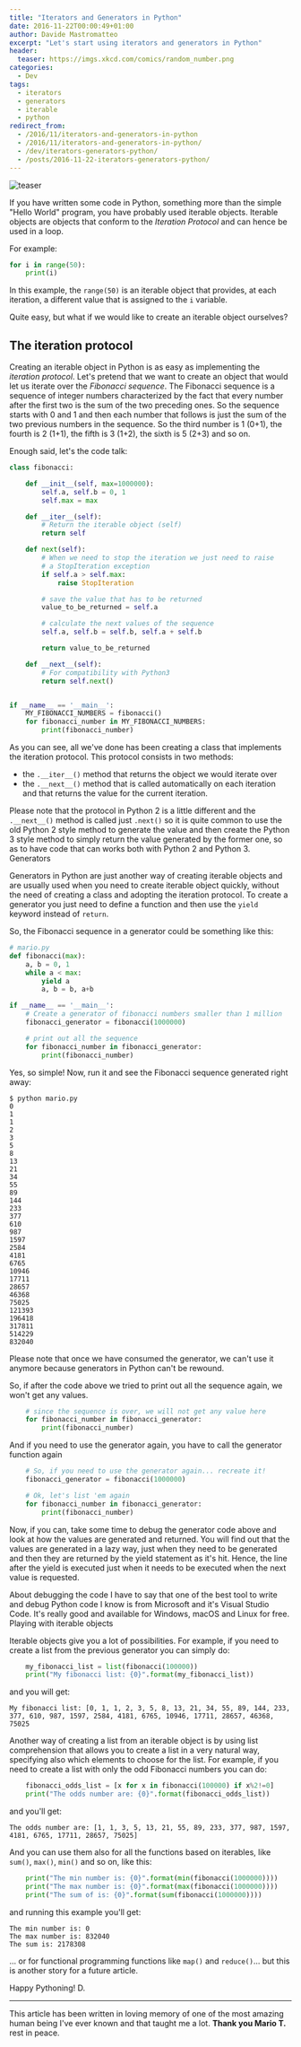 ```yaml
---
title: "Iterators and Generators in Python"
date: 2016-11-22T00:00:49+01:00
author: Davide Mastromatteo
excerpt: "Let's start using iterators and generators in Python"
header:
  teaser: https://imgs.xkcd.com/comics/random_number.png
categories:
  - Dev
tags:
  - iterators
  - generators
  - iterable
  - python
redirect_from:
  - /2016/11/iterators-and-generators-in-python
  - /2016/11/iterators-and-generators-in-python/  
  - /dev/iterators-generators-python/
  - /posts/2016-11-22-iterators-generators-python/
---
```

![teaser](https://imgs.xkcd.com/comics/random_number.png)

If you have written some code in Python, something more than the simple "Hello World" program, you have probably used iterable objects. Iterable objects are objects that conform to the *Iteration Protocol* and can hence be used in a loop.

For example:

```python
for i in range(50):
    print(i)
```

In this example, the `range(50)` is an iterable object that provides, at each iteration, a different value that is assigned to the `i` variable.

Quite easy, but what if we would like to create an iterable object ourselves?

## The iteration protocol

Creating an iterable object in Python is as easy as implementing the *iteration protocol*.
Let's pretend that we want to create an object that would let us iterate over the *Fibonacci sequence*. The Fibonacci sequence is a sequence of integer numbers characterized by the fact that every number after the first two is the sum of the two preceding ones. So the sequence starts with 0 and 1 and then each number that follows is just the sum of the two previous numbers in the sequence. So the third number is 1 (0+1), the fourth is 2 (1+1), the fifth is 3 (1+2), the sixth is 5 (2+3) and so on.

Enough said, let's the code talk:

```python
class fibonacci:

    def __init__(self, max=1000000):
        self.a, self.b = 0, 1
        self.max = max

    def __iter__(self):
        # Return the iterable object (self)
        return self

    def next(self):
        # When we need to stop the iteration we just need to raise
        # a StopIteration exception
        if self.a > self.max:
            raise StopIteration

        # save the value that has to be returned
        value_to_be_returned = self.a

        # calculate the next values of the sequence
        self.a, self.b = self.b, self.a + self.b

        return value_to_be_returned

    def __next__(self):
        # For compatibility with Python3
        return self.next()


if __name__ == '__main__':
    MY_FIBONACCI_NUMBERS = fibonacci()
    for fibonacci_number in MY_FIBONACCI_NUMBERS:
        print(fibonacci_number)
```

As you can see, all we've done has been creating a class that implements the iteration protocol. This protocol consists in two methods:

- the `.__iter__()` method that returns the object we would iterate over
- the `.__next__()` method that is called automatically on each iteration and that returns the value for the current iteration.

Please note that the protocol in Python 2 is a little different and the `.__next__()` method is called just `.next()` so it is quite common to use the old Python 2 style method to generate the value and then create the Python 3 style method to simply return the value generated by the former one, so as to have code that can works both with Python 2 and Python 3.
Generators

Generators in Python are just another way of creating iterable objects and are usually used when you need to create iterable object quickly, without the need of creating a class and adopting the iteration protocol. To create a generator you just need to define a function and then use the `yield` keyword instead of `return`.

So, the Fibonacci sequence in a generator could be something like this:

```python
# mario.py
def fibonacci(max):
    a, b = 0, 1
    while a < max:
        yield a
        a, b = b, a+b

if __name__ == '__main__':
    # Create a generator of fibonacci numbers smaller than 1 million
    fibonacci_generator = fibonacci(1000000)

    # print out all the sequence
    for fibonacci_number in fibonacci_generator:
        print(fibonacci_number)
```

Yes, so simple!
Now, run it and see the Fibonacci sequence generated right away:

```console
$ python mario.py
0
1
1
2
3
5
8
13
21
34
55
89
144
233
377
610
987
1597
2584
4181
6765
10946
17711
28657
46368
75025
121393
196418
317811
514229
832040
```

Please note that once we have consumed the generator, we can't use it anymore because generators in Python can't be rewound.

So, if after the code above we tried to print out all the sequence again, we won't get any values.

```python
    # since the sequence is over, we will not get any value here
    for fibonacci_number in fibonacci_generator:
        print(fibonacci_number)
```

And if you need to use the generator again, you have to call the generator function again

```python
    # So, if you need to use the generator again... recreate it!
    fibonacci_generator = fibonacci(1000000)

    # Ok, let's list 'em again
    for fibonacci_number in fibonacci_generator:
        print(fibonacci_number)
```

Now, if you can, take some time to debug the generator code above and look at how the values are generated and returned. You will find out that the values are generated in a lazy way, just when they need to be generated and then they are returned by the yield statement as it's hit. Hence, the line after the yield is executed just when it needs to be executed when the next value is requested.

About debugging the code I have to say that one of the best tool to write and debug Python code I know is from Microsoft and it's Visual Studio Code. It's really good and available for Windows, macOS and Linux for free.
Playing with iterable objects

Iterable objects give you a lot of possibilities. For example, if you need to create a list from the previous generator you can simply do:

```python
    my_fibonacci_list = list(fibonacci(100000))
    print("My fibonacci list: {0}".format(my_fibonacci_list))
```

and you will get:

```console
My fibonacci list: [0, 1, 1, 2, 3, 5, 8, 13, 21, 34, 55, 89, 144, 233, 377, 610, 987, 1597, 2584, 4181, 6765, 10946, 17711, 28657, 46368, 75025
```

Another way of creating a list from an iterable object is by using list comprehension that allows you to create a list in a very natural way, specifying also which elements to choose for the list. For example, if you need to create a list with only the odd Fibonacci numbers you can do:

```python
    fibonacci_odds_list = [x for x in fibonacci(100000) if x%2!=0]
    print("The odds number are: {0}".format(fibonacci_odds_list))
```

and you'll get:

```console
The odds number are: [1, 1, 3, 5, 13, 21, 55, 89, 233, 377, 987, 1597, 4181, 6765, 17711, 28657, 75025]
```

And you can use them also for all the functions based on iterables, like `sum()`, `max()`, `min()` and so on, like this:

```python
    print("The min number is: {0}".format(min(fibonacci(1000000))))
    print("The max number is: {0}".format(max(fibonacci(1000000))))
    print("The sum of is: {0}".format(sum(fibonacci(1000000))))
```

and running this example you'll get:

```console
The min number is: 0
The max number is: 832040
The sum is: 2178308
```

... or for functional programming functions like `map()` and `reduce()`... but this is another story for a future article.

Happy Pythoning!
D.

---

This article has been written in loving memory of one of the most amazing human being I've ever known and that taught me a lot. **Thank you Mario T.** rest in peace.
